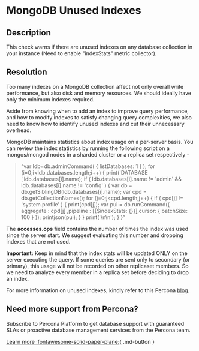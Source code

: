 # MongoDB Unused Indexes

## Description
This check warns if there are unused indexes on any database collection in your instance (Need to enable "indexStats" metric collector).

## Resolution

Too many indexes on a MongoDB collection affect not only overall write performance, but also disk and memory resources. We should ideally have only the minimum indexes required.

Aside from knowing when to add an index to improve query performance, and how to modify indexes to satisfy changing query complexities, we also need to know how to identify unused indexes and cut their unnecessary overhead.

MongoDB maintains statistics about index usage on a per-server basis. You can review the index
statistics by running the following script on a mongos/mongod nodes in a sharded cluster or a replica set respectively -

> “var ldb=db.adminCommand( { listDatabases: 1 } ); for (i=0;i<ldb.databases.length;i++)  {  print('DATABASE ',ldb.databases[i].name);   if ( ldb.databases[i].name != 'admin' && ldb.databases[i].name != 'config' ) {  var db = db.getSiblingDB(ldb.databases[i].name);  var cpd = db.getCollectionNames();  for (j=0;j<cpd.length;j++) {  if ( cpd[j] !=  'system.profile' ) { print(cpd[j]);  var pui = db.runCommand({ aggregate : cpd[j] ,pipeline : [{$indexStats: {}}],cursor: { batchSize: 100 }  });  printjson(pui);  }  }  print('\n\n'); }  }”


The **accesses.ops** field contains the number of times the index was used since the server start.
We suggest evaluating this number and dropping indexes that are not used.

**Important:** Keep in mind that the index stats will be updated ONLY on the server executing the query. If some queries are sent only to secondary (or primary), this usage will not be recorded on other replicaset members. So we need to analyze every member in a replica set before deciding to drop an index.

For more information on unused indexes, kindly refer to this Percona [blog](https://www.percona.com/blog/identifying-unused-indexes-in-mongodb/).





## Need more support from Percona?
Subscribe to Percona Platform to get database support with guaranteed SLAs or proactive database management services from the Percona team.

[Learn more :fontawesome-solid-paper-plane:](https://per.co.na/subscribe){ .md-button }
